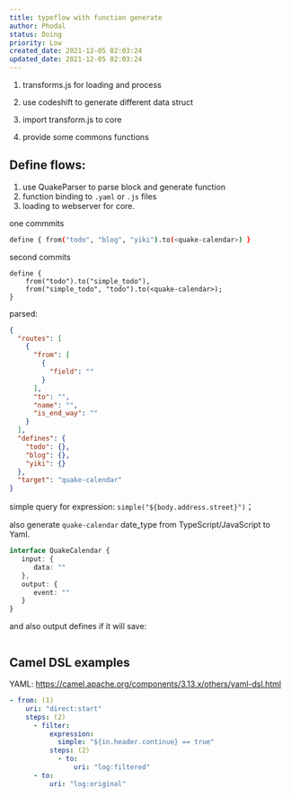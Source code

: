 ```yaml
---
title: typeflow with function generate
author: Phodal
status: Doing
priority: Low
created_date: 2021-12-05 02:03:24
updated_date: 2021-12-05 02:03:24
---
```


1. transforms.js for loading and process

2. use codeshift to generate different data struct

3. import transform.js to core

4. provide some commons functions


## Define flows:

1. use QuakeParser to parse block and generate function
2. function binding to `.yaml` or `.js` files
3. loading to webserver for core.

one commmits

```bash
define { from("todo", "blog", "yiki").to(<quake-calendar>) }
```

second commits

```
define {
    from("todo").to("simple_todo"),
    from("simple_todo", "todo").to(<quake-calendar>);
}    
```

parsed:

```json
{
  "routes": [
    {
      "from": [
        {
          "field": ""
        }
      ],
      "to": "",
      "name": "",
      "is_end_way": ""
    }
  ],
  "defines": {
    "todo": {},
    "blog": {},
    "yiki": {}
  },
  "target": "quake-calendar"
}
```

simple query for expression: `simple("${body.address.street}")`； 

also generate `quake-calendar` date_type from TypeScript/JavaScript to Yaml.

```typescript
interface QuakeCalendar {
   input: {
      data: ""
   },
   output: {
      event: ""
   } 
}
```

and also output defines if it will save:

```javascript

```

## Camel DSL examples

YAML: https://camel.apache.org/components/3.13.x/others/yaml-dsl.html

```yaml
- from: (1)
    uri: "direct:start"
    steps: (2)
      - filter:
          expression:
            simple: "${in.header.continue} == true"
          steps: (2)
            - to:
                uri: "log:filtered"
      - to:
          uri: "log:original"
```

